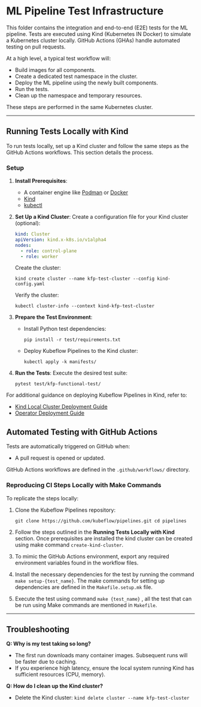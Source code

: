 # ML Pipeline Test Infrastructure

This folder contains the integration and end-to-end (E2E) tests for the ML pipeline. Tests are executed using Kind (Kubernetes IN Docker) to simulate a Kubernetes cluster locally. GitHub Actions (GHAs) handle automated testing on pull requests.

At a high level, a typical test workflow will:
- Build images for all components.
- Create a dedicated test namespace in the cluster.
- Deploy the ML pipeline using the newly built components.
- Run the tests.
- Clean up the namespace and temporary resources.

These steps are performed in the same Kubernetes cluster.

---

## Running Tests Locally with Kind

To run tests locally, set up a Kind cluster and follow the same steps as the GitHub Actions workflows. This section details the process.

### Setup

1. **Install Prerequisites**:
   - A container engine like [Podman](https://podman.io) or [Docker](https://docs.docker.com/get-docker/)
   - [Kind](https://kind.sigs.k8s.io/docs/user/quick-start/#installation)
   - [kubectl](https://kubernetes.io/docs/tasks/tools/)

2. **Set Up a Kind Cluster**:
   Create a configuration file for your Kind cluster (optional):
   ```yaml
   kind: Cluster
   apiVersion: kind.x-k8s.io/v1alpha4
   nodes:
     - role: control-plane
     - role: worker
    ```
   Create the cluster:

    `kind create cluster --name kfp-test-cluster --config kind-config.yaml`

    Verify the cluster:

    `kubectl cluster-info --context kind-kfp-test-cluster`

3.  **Prepare the Test Environment**:

    -   Install Python test dependencies:
        
        `pip install -r test/requirements.txt`

    -   Deploy Kubeflow Pipelines to the Kind cluster:
        
        `kubectl apply -k manifests/`

4.  **Run the Tests**: 
Execute the desired test suite:

    `pytest test/kfp-functional-test/`

For additional guidance on deploying Kubeflow Pipelines in Kind, refer to:

-   [Kind Local Cluster Deployment Guide](https://www.kubeflow.org/docs/components/pipelines/legacy-v1/installation/localcluster-deployment/#kind)
-   [Operator Deployment Guide](https://www.kubeflow.org/docs/components/pipelines/operator-guides/installation/#deploying-kubeflow-pipelines)


## Automated Testing with GitHub Actions


Tests are automatically triggered on GitHub when:

-   A pull request is opened or updated.

GitHub Actions workflows are defined in the `.github/workflows/` directory.

### Reproducing CI Steps Locally with Make Commands

To replicate the steps locally:

1.  Clone the Kubeflow Pipelines repository:

    `git clone https://github.com/kubeflow/pipelines.git
    cd pipelines`

2.  Follow the steps outlined in the **Running Tests Locally with Kind** section. Once prerequisites are installed the kind cluster can be created using make command `create-kind-cluster`.

3.  To mimic the GitHub Actions environment, export any required environment variables found in the workflow files.

4.  Install the necessary dependencies for the test by running the command `make setup-{test_name}`. The make commands for setting up dependencies are defined in the `Makefile.setup.mk` file.

5.  Execute the test using command `make {test_name}` , all the test that can be run using Make commands are mentioned in `Makefile`. 

* * * * *

Troubleshooting
---------------

**Q: Why is my test taking so long?**

-   The first run downloads many container images. Subsequent runs will be faster due to caching.
-   If you experience high latency, ensure the local system running Kind has sufficient resources (CPU, memory).

**Q: How do I clean up the Kind cluster?**

-   Delete the Kind cluster:
    `kind delete cluster --name kfp-test-cluster`